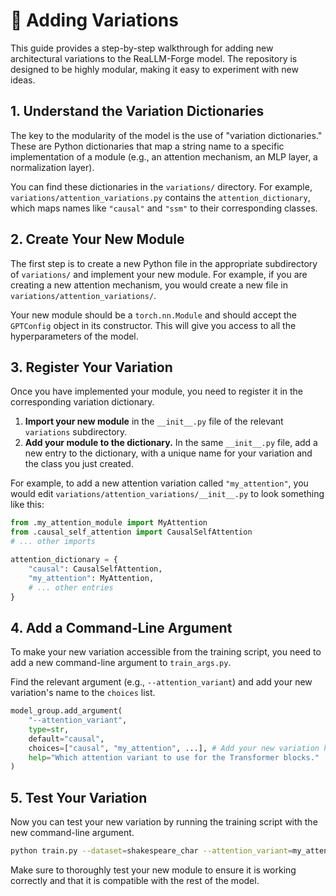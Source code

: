 # 🧬 Adding Variations

This guide provides a step-by-step walkthrough for adding new architectural variations to the ReaLLM-Forge model. The repository is designed to be highly modular, making it easy to experiment with new ideas.

## 1. Understand the Variation Dictionaries

The key to the modularity of the model is the use of "variation dictionaries." These are Python dictionaries that map a string name to a specific implementation of a module (e.g., an attention mechanism, an MLP layer, a normalization layer).

You can find these dictionaries in the `variations/` directory. For example, `variations/attention_variations.py` contains the `attention_dictionary`, which maps names like `"causal"` and `"ssm"` to their corresponding classes.

## 2. Create Your New Module

The first step is to create a new Python file in the appropriate subdirectory of `variations/` and implement your new module. For example, if you are creating a new attention mechanism, you would create a new file in `variations/attention_variations/`.

Your new module should be a `torch.nn.Module` and should accept the `GPTConfig` object in its constructor. This will give you access to all the hyperparameters of the model.

## 3. Register Your Variation

Once you have implemented your module, you need to register it in the corresponding variation dictionary.

1.  **Import your new module** in the `__init__.py` file of the relevant `variations` subdirectory.
2.  **Add your module to the dictionary.** In the same `__init__.py` file, add a new entry to the dictionary, with a unique name for your variation and the class you just created.

For example, to add a new attention variation called `"my_attention"`, you would edit `variations/attention_variations/__init__.py` to look something like this:

```python
from .my_attention_module import MyAttention
from .causal_self_attention import CausalSelfAttention
# ... other imports

attention_dictionary = {
    "causal": CausalSelfAttention,
    "my_attention": MyAttention,
    # ... other entries
}
```

## 4. Add a Command-Line Argument

To make your new variation accessible from the training script, you need to add a new command-line argument to `train_args.py`.

Find the relevant argument (e.g., `--attention_variant`) and add your new variation's name to the `choices` list.

```python
model_group.add_argument(
    "--attention_variant",
    type=str,
    default="causal",
    choices=["causal", "my_attention", ...], # Add your new variation here
    help="Which attention variant to use for the Transformer blocks."
)
```

## 5. Test Your Variation

Now you can test your new variation by running the training script with the new command-line argument.

```bash
python train.py --dataset=shakespeare_char --attention_variant=my_attention
```

Make sure to thoroughly test your new module to ensure it is working correctly and that it is compatible with the rest of the model.